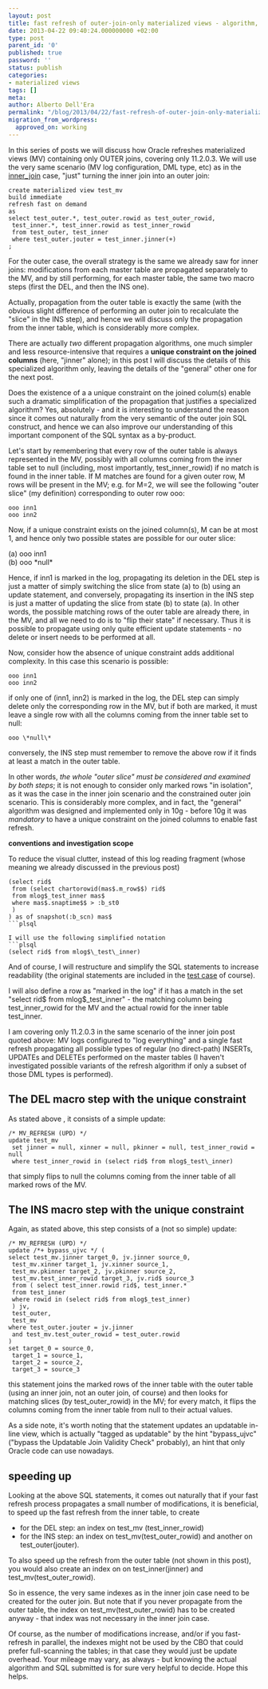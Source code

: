 ```yaml
---
layout: post
title: fast refresh of outer-join-only materialized views - algorithm, part 1
date: 2013-04-22 09:40:24.000000000 +02:00
type: post
parent_id: '0'
published: true
password: ''
status: publish
categories:
- materialized views
tags: []
meta:
author: Alberto Dell'Era
permalink: "/blog/2013/04/22/fast-refresh-of-outer-join-only-materialized-views-algorithm-part-1/"
migration_from_wordpress:
  approved_on: working
---
```

In this series of posts we will discuss how Oracle refreshes materialized views (MV) containing only OUTER joins, covering only 11.2.0.3. We will use the very same scenario (MV log configuration, DML type, etc) as in the [inner_join](/blog/2009/08/04/fast-refresh-of-join-only-materialized-views-algorithm-summary/) case, "just" turning the inner join into an outer join:

```plsql 
create materialized view test_mv  
build immediate  
refresh fast on demand  
as  
select test_outer.*, test_outer.rowid as test_outer_rowid,  
 test_inner.*, test_inner.rowid as test_inner_rowid  
 from test_outer, test_inner  
 where test_outer.jouter = test_inner.jinner(+)  
;  
```

For the outer case, the overall strategy is the same we already saw for inner joins: modifications from each master table are propagated separately to the MV, and by still performing, for each master table, the same two macro steps (first the DEL, and then the INS one).

Actually, propagation from the outer table is exactly the same (with the obvious slight difference of performing an outer join to recalculate the "slice" in the INS step), and hence we will discuss only the propagation from the inner table, which is considerably more complex.

There are actually _two_ different propagation algorithms, one much simpler and less resource-intensive that requires a **unique constraint on the joined columns** (here, "jinner" alone); in this post I will discuss the details of this specialized algorithm only, leaving the details of the "general" other one for the next post.

Does the existence of a a unique constraint on the joined colum(s) enable such a dramatic simplification of the propagation that justifies a specialized algorithm? Yes, absolutely - and it is interesting to understand the reason since it comes out naturally from the very semantic of the outer join SQL construct, and hence we can also improve our understanding of this important component of the SQL syntax as a by-product.

Let's start by remembering that every row of the outer table is always represented in the MV, possibly with all columns coming from the inner table set to null (including, most importantly, test\_inner\_rowid) if no match is found in the inner table. If M matches are found for a given outer row, M rows will be present in the MV; e.g. for M=2, we will see the following "outer slice" (my definition) corresponding to outer row ooo:

```
ooo inn1  
ooo inn2
```

Now, if a unique constraint exists on the joined column(s), M can be at most 1, and hence only two possible states are possible for our outer slice:

(a) ooo inn1  
(b) ooo \*null\*

Hence, if inn1 is marked in the log, propagating its deletion in the DEL step is just a matter of simply switching the slice from state (a) to (b) using an update statement, and conversely, propagating its insertion in the INS step is just a matter of updating the slice from state (b) to state (a). In other words, the possible matching rows of the outer table are already there, in the MV, and all we need to do is to "flip their state" if necessary. Thus it is possible to propagate using only quite efficient update statements - no delete or insert needs to be performed at all.

Now, consider how the absence of unique constraint adds additional complexity. In this case this scenario is possible:

```
ooo inn1  
ooo inn2
```

if only one of (inn1, inn2) is marked in the log, the DEL step can simply delete only the corresponding row in the MV, but if both are marked, it must leave a single row with all the columns coming from the inner table set to null:

```
ooo \*null\*
```

conversely, the INS step must remember to remove the above row if it finds at least a match in the outer table.

In other words, _the whole "outer slice" must be considered and examined by both steps_; it is not enough to consider only marked rows "in isolation", as it was the case in the inner join scenario and the constrained outer join scenario. This is considerably more complex, and in fact, the "general" algorithm was designed and implemented only in 10g - before 10g it was _mandatory_ to have a unique constraint on the joined columns to enable fast refresh.

**conventions and investigation scope**  

To reduce the visual clutter, instead of this log reading fragment (whose meaning we already discussed in the previous post)  
```plsql 
(select rid$  
 from (select chartorowid(mas$.m_row$$) rid$  
 from mlog$_test_inner mas$  
 where mas$.snaptime$$ > :b_st0  
 )  
) as of snapshot(:b_scn) mas$  
```plsql

I will use the following simplified notation  
```plsql  
(select rid$ from mlog$\_test\_inner)  
```

And of course, I will restructure and simplify the SQL statements to increase readability (the original statements are included in the [test case](/assets/files/2013/04/join_mv_outer_part1_unique.zip) of course).

I will also define a row as "marked in the log" if it has a match in the set "select rid$ from mlog$\_test\_inner" - the matching column being test\_inner\_rowid for the MV and the actual rowid for the inner table test\_inner.

I am covering only 11.2.0.3 in the same scenario of the inner join post quoted above: MV logs configured to "log everything" and a single fast refresh propagating all possible types of regular (no direct-path) INSERTs, UPDATEs and DELETEs performed on the master tables (I haven't investigated possible variants of the refresh algorithm if only a subset of those DML types is performed).

## The DEL macro step with the unique constraint  

As stated above , it consists of a simple update:  
```plsql  
/* MV_REFRESH (UPD) */  
update test_mv  
 set jinner = null, xinner = null, pkinner = null, test_inner_rowid = null  
 where test_inner_rowid in (select rid$ from mlog$_test\_inner)  
```

that simply flips to null the columns coming from the inner table of all marked rows of the MV.

## The INS macro step with the unique constraint

Again, as stated above, this step consists of a (not so simple) update:  

```plsql
/* MV_REFRESH (UPD) */  
update /*+ bypass_ujvc */ (  
select test_mv.jinner target_0, jv.jinner source_0,  
 test_mv.xinner target_1, jv.xinner source_1,  
 test_mv.pkinner target_2, jv.pkinner source_2,  
 test_mv.test_inner_rowid target_3, jv.rid$ source_3  
 from ( select test_inner.rowid rid$, test_inner.*  
 from test_inner  
 where rowid in (select rid$ from mlog$_test_inner)  
 ) jv,  
 test_outer,  
 test_mv  
where test_outer.jouter = jv.jinner  
 and test_mv.test_outer_rowid = test_outer.rowid  
)  
set target_0 = source_0,  
 target_1 = source_1,  
 target_2 = source_2,  
 target_3 = source_3  
```

this statement joins the marked rows of the inner table with the outer table (using an inner join, not an outer join, of course) and then looks for matching slices (by test\_outer\_rowid) in the MV; for every match, it flips the columns coming from the inner table from null to their actual values.

As a side note, it's worth noting that the statement updates an updatable in-line view, which is actually "tagged as updatable" by the hint "bypass\_ujvc" ("bypass the Updatable Join Validity Check" probably), an hint that only Oracle code can use nowadays.

## speeding up

Looking at the above SQL statements, it comes out naturally that if your fast refresh process propagates a small number of modifications, it is beneficial, to speed up the fast refresh from the inner table, to create  
- for the DEL step: an index on test\_mv (test\_inner\_rowid)  
- for the INS step: an index on test\_mv(test\_outer\_rowid) and another on test\_outer(jouter).

To also speed up the refresh from the outer table (not shown in this post), you would also create an index on on test\_inner(jinner) and test\_mv(test\_outer\_rowid).

So in essence, the very same indexes as in the inner join case need to be created for the outer join. But note that if you never propagate from the outer table, the index on test\_mv(test\_outer\_rowid) has to be created anyway - that index was not necessary in the inner join case.

Of course, as the number of modifications increase, and/or if you fast-refresh in parallel, the indexes might not be used by the CBO that could prefer full-scanning the tables; in that case they would just be update overhead. Your mileage may vary, as always - but knowing the actual algorithm and SQL submitted is for sure very helpful to decide. Hope this helps.

